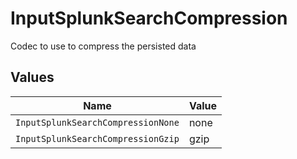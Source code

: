 # InputSplunkSearchCompression

Codec to use to compress the persisted data


## Values

| Name                               | Value                              |
| ---------------------------------- | ---------------------------------- |
| `InputSplunkSearchCompressionNone` | none                               |
| `InputSplunkSearchCompressionGzip` | gzip                               |
